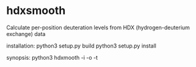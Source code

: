# hdxsmooth
Calculate per-position deuteration levels from HDX (hydrogen-deuterium exchange) data

installation: 
python3 setup.py build
python3 setup.py install

synopsis: 
python3 hdxmooth -i <path> -o <path> -t <time>
